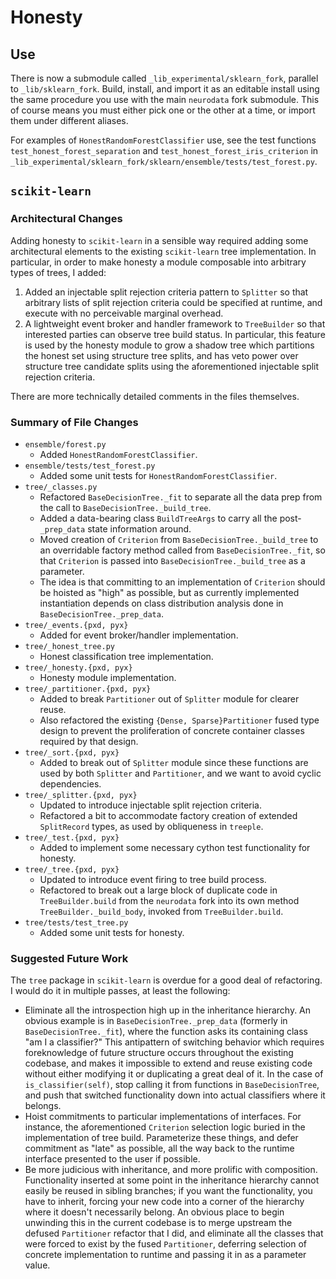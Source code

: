 # Honesty

## Use
There is now a submodule called `_lib_experimental/sklearn_fork`, parallel to `_lib/sklearn_fork`. Build, install, and import it as an editable install using the same procedure you use with the main `neurodata` fork submodule. This of course means you must either pick one or the other at a time, or import them under different aliases.

For examples of `HonestRandomForestClassifier` use, see the test functions `test_honest_forest_separation` and `test_honest_forest_iris_criterion` in `_lib_experimental/sklearn_fork/sklearn/ensemble/tests/test_forest.py`.


## `scikit-learn`
### Architectural Changes
Adding honesty to `scikit-learn` in a sensible way required adding some architectural elements to the existing `scikit-learn` tree implementation. In particular, in order to make honesty a module composable into arbitrary types of trees, I added:
1. Added an injectable split rejection criteria pattern to `Splitter` so that arbitrary lists of split rejection criteria could be specified at runtime, and execute with no perceivable marginal overhead.
2. A lightweight event broker and handler framework to `TreeBuilder` so that interested parties can observe tree build status. In particular, this feature is used by the honesty module to grow a shadow tree which partitions the honest set using structure tree splits, and has veto power over structure tree candidate splits using the aforementioned injectable split rejection criteria.

There are more technically detailed comments in the files themselves.


### Summary of File Changes
- `ensemble/forest.py`
    - Added `HonestRandomForestClassifier`.
- `ensemble/tests/test_forest.py`
    - Added some unit tests for `HonestRandomForestClassifier`.
- `tree/_classes.py`
    - Refactored `BaseDecisionTree._fit` to separate all the data prep from the call to `BaseDecisionTree._build_tree`.
    - Added a data-bearing class `BuildTreeArgs` to carry all the post-`_prep_data` state information around.
    - Moved creation of `Criterion` from `BaseDecisionTree._build_tree` to an overridable factory method called from `BaseDecisionTree._fit`, so that `Criterion` is passed into `BaseDecisionTree._build_tree` as a parameter.
    - The idea is that committing to an implementation of `Criterion` should be hoisted as "high" as possible, but as currently implemented instantiation depends on class distribution analysis done in `BaseDecisionTree._prep_data`.
- `tree/_events.{pxd, pyx}`
    - Added for event broker/handler implementation.
- `tree/_honest_tree.py`
    - Honest classification tree implementation.
- `tree/_honesty.{pxd, pyx}`
    - Honesty module implementation.
- `tree/_partitioner.{pxd, pyx}`
    - Added to break `Partitioner` out of `Splitter` module for clearer reuse.
    - Also refactored the existing `{Dense, Sparse}Partitioner` fused type design to prevent the proliferation of concrete container classes required by that design.
- `tree/_sort.{pxd, pyx}`
    - Added to break out of `Splitter` module since these functions are used by both `Splitter` and `Partitioner`, and we want to avoid cyclic dependencies.
- `tree/_splitter.{pxd, pyx}`
    - Updated to introduce injectable split rejection criteria.
    - Refactored a bit to accommodate factory creation of extended `SplitRecord` types, as used by obliqueness in `treeple`.
- `tree/_test.{pxd, pyx}`
    - Added to implement some necessary cython test functionality for honesty.
- `tree/_tree.{pxd, pyx}`
    - Updated to introduce event firing to tree build process.
    - Refactored to break out a large block of duplicate code in `TreeBuilder.build` from the `neurodata` fork into its own method `TreeBuilder._build_body`, invoked from `TreeBuilder.build`.
- `tree/tests/test_tree.py`
    - Added some unit tests for honesty.

### Suggested Future Work
The `tree` package in `scikit-learn` is overdue for a good deal of refactoring. I would do it in multiple passes, at least the following:
- Eliminate all the introspection high up in the inheritance hierarchy. An obvious example is in `BaseDecisionTree._prep_data` (formerly in `BaseDecisionTree._fit`), where the function asks its containing class "am I a classifier?" This antipattern of switching behavior which requires foreknowledge of future structure occurs throughout the existing codebase, and makes it impossible to extend and reuse existing code without either modifying it or duplicating a great deal of it. In the case of `is_classifier(self)`, stop calling it from functions in `BaseDecisionTree`, and push that switched functionality down into actual classifiers where it belongs.
- Hoist commitments to particular implementations of interfaces. For instance, the aforementioned `Criterion` selection logic buried in the implementation of tree build. Parameterize these things, and defer commitment as "late" as possible, all the way back to the runtime interface presented to the user if possible.
- Be more judicious with inheritance, and more prolific with composition. Functionality inserted at some point in the inheritance hierarchy cannot easily be reused in sibling branches; if you want the functionality, you have to inherit, forcing your new code into a corner of the hierarchy where it doesn't necessarily belong. An obvious place to begin unwinding this in the current codebase is to merge upstream the defused `Partitioner` refactor that I did, and eliminate all the classes that were forced to exist by the fused `Partitioner`, deferring selection of concrete implementation to runtime and passing it in as a parameter value.